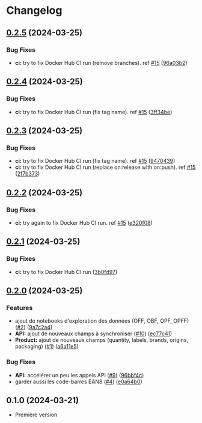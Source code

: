 # Changelog

## [0.2.5](https://github.com/elefan-grenoble/observatoire_produits/compare/v0.2.4...v0.2.5) (2024-03-25)


### Bug Fixes

* **ci:** try to fix Docker Hub CI run (remove branches). ref [#15](https://github.com/elefan-grenoble/observatoire_produits/issues/15) ([96a03b2](https://github.com/elefan-grenoble/observatoire_produits/commit/96a03b243e1d5a6e6ce3e2fd020cb11fcbe87a6e))

## [0.2.4](https://github.com/elefan-grenoble/observatoire_produits/compare/v0.2.3...v0.2.4) (2024-03-25)


### Bug Fixes

* **ci:** try to fix Docker Hub CI run (fix tag name). ref [#15](https://github.com/elefan-grenoble/observatoire_produits/issues/15) ([3ff34be](https://github.com/elefan-grenoble/observatoire_produits/commit/3ff34bee69e69647214f3cfd87022b11c97d75f5))

## [0.2.3](https://github.com/elefan-grenoble/observatoire_produits/compare/v0.2.2...v0.2.3) (2024-03-25)


### Bug Fixes

* **ci:** try to fix Docker Hub CI run (fix tag name). ref [#15](https://github.com/elefan-grenoble/observatoire_produits/issues/15) ([9470439](https://github.com/elefan-grenoble/observatoire_produits/commit/947043933dc99bc044089f0c131fe1bdbcb6f05d))
* **ci:** try to fix Docker Hub CI run (replace on:release with on:push). ref [#15](https://github.com/elefan-grenoble/observatoire_produits/issues/15) ([2f7b373](https://github.com/elefan-grenoble/observatoire_produits/commit/2f7b3737d6ded3367e9b001291267cc03b814f3a))

## [0.2.2](https://github.com/elefan-grenoble/observatoire_produits/compare/v0.2.1...v0.2.2) (2024-03-25)


### Bug Fixes

* **ci:** try again to fix Docker Hub CI run. ref [#15](https://github.com/elefan-grenoble/observatoire_produits/issues/15) ([e320f08](https://github.com/elefan-grenoble/observatoire_produits/commit/e320f0847c00b54263652016ebf3adff164f19fe))

## [0.2.1](https://github.com/elefan-grenoble/observatoire_produits/compare/v0.2.0...v0.2.1) (2024-03-25)


### Bug Fixes

* **ci:** try to fix Docker Hub CI run ([3b0fd97](https://github.com/elefan-grenoble/observatoire_produits/commit/3b0fd9741f0a1005f9a999c4bde072e77a446b49))

## [0.2.0](https://github.com/elefan-grenoble/observatoire_produits/compare/v0.1.0...v0.2.0) (2024-03-25)


### Features

* ajout de notebooks d'exploration des données (OFF, OBF, OPF, OPFF) ([#2](https://github.com/elefan-grenoble/observatoire_produits/issues/2)) ([9a7c2a4](https://github.com/elefan-grenoble/observatoire_produits/commit/9a7c2a457285714041fdfd35ec94072df41bcd07))
* **API:** ajout de nouveaux champs à synchroniser ([#10](https://github.com/elefan-grenoble/observatoire_produits/issues/10)) ([ec77c41](https://github.com/elefan-grenoble/observatoire_produits/commit/ec77c41a6afdf3c939d74767b2b4d3d147cfac3c))
* **Product:** ajout de nouveaux champs (quantity, labels, brands, origins, packaging) ([#1](https://github.com/elefan-grenoble/observatoire_produits/issues/1)) ([a6a11e5](https://github.com/elefan-grenoble/observatoire_produits/commit/a6a11e58664534e24b1769c1ad03d9e6b338c918))


### Bug Fixes

* **API:** accélérer un peu les appels API ([#9](https://github.com/elefan-grenoble/observatoire_produits/issues/9)) ([96bbf4c](https://github.com/elefan-grenoble/observatoire_produits/commit/96bbf4c961bed196704e2254d15dfe0b1a43b853))
* garder aussi les code-barres EAN8 ([#4](https://github.com/elefan-grenoble/observatoire_produits/issues/4)) ([e0a64b0](https://github.com/elefan-grenoble/observatoire_produits/commit/e0a64b09725197555bc48f79e8c80aba4bd85bba))

## 0.1.0 (2024-03-21)

- Première version
